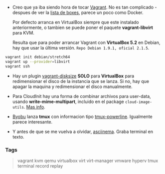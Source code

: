 * Creo que ya iba siendo hora de tocar [Vagrant](https://www.vagrantup.com/).
  No es tan complicado - despues de ver la [lista de boxes](https://app.vagrantup.com/boxes/search),
  parece un poco como Docker.

  Por defecto arranca en VirtualBox siempre que este instalado anteriormente,
  o tambien se puede poner el paquete **vagrant-libvirt** para KVM.

  Resulta que para poder arrancar Vagrant con **VirtualBox 5.2** en Debian,
  hay que usar la última versión. `Repo Debian 1.9.1, oficial 2.1.5`.

```bash
vagrant init debian/stretch64
vagrant up --provider=libvirt
vagrant ssh
```

* Hay un plugin [vagrant-disksize](https://github.com/sprotheroe/vagrant-disksize) **SOLO** para **VirtualBox**
  para redimensionar el disco de la instancia que se lanza. Si no, hay que
  apagar la maquina y redimensionar el disco manualmente.

* Para CloudInit hay una forma de combinar archivos para user-data, usando **write-mime-multipart**,
  incluido en el package `cloud-image-utils`. [Mas info](https://help.ubuntu.com/community/CloudInit#Multipart_Input).

* [Byobu](https://byobu.org/) lanza **tmux** con informacion tipo [tmux-powerline](https://github.com/erikw/tmux-powerline).
  Igualmente parece interesante.

* Y antes de que se me vuelva a olvidar, [asciinema](https://asciinema.org/). Graba terminal en texto.

### Tags
> vagrant kvm qemu virtualbox virt virt-manager vmware hyperv tmux terminal record replay
